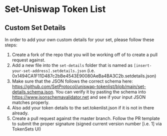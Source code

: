 # Set-Uniswap Token List

## Custom Set Details

In order to add your own custom details for your set, please follow these steps:

1. Create a fork of the repo that you will be working off of to create a pull request against.
2. Add a new file into the `set-details` folder that is named as `[insert-your-set-address].setdetails.json` (i.e. 0x1494CA1F11D487c2bBe4543E90080AeBa4BA3C2b.setdetails.json)
3. Make sure that the JSON follows the correct schema here: https://github.com/SetProtocol/uniswap-tokenlist/blob/main/set-details.schema.json. You can verify it by pasting the schema into https://www.jsonschemavalidator.net and see if your input JSON matches properly.
4. Also add your token details to the set.tokenlist.json if it is not in there already.
5. Create a pull request against the master branch. Follow the PR template to submit the proper signature (signed current version number [i.e. 1] via TokenSets UI)

